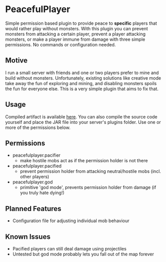 # PeacefulPlayer
Simple permission based plugin to provide peace to **specific** players that would rather play without monsters. With
this plugin you can prevent monsters from attacking a certain player, prevent a player attacking monsters, or make a
player immune from damage with three simple permissions. No commands or configuration needed.

## Motive
I run a small server with friends and one or two players prefer to mine and build without monsters. Unfortunately,
existing solutions like creative mode take away the fun of exploring and mining, and disabling monsters spoils the fun
for everyone else. This is a very simple plugin that aims to fix that.

## Usage
Compiled artifact is available [here](https://dev.bukkit.org/projects/peacefulplayer). You can also compile the source
code yourself and place the JAR file into your server's plugins folder. Use one or more of the permissions below.

## Permissions
* peacefulplayer.pacifier
    - make hostile mobs act as if the permission holder is not there
* peacefulplayer.pacified
    - prevent permission holder from attacking neutral/hostile mobs (incl. other players)
* peacefulplayer.god
    - primitive 'god mode', prevents permission holder from damage (if you truly hate dying!)

## Planned Features
* Configuration file for adjusting individual mob behaviour

## Known Issues
* Pacified players can still deal damage using projectiles
* Untested but god mode probably lets you fall out of the map forever